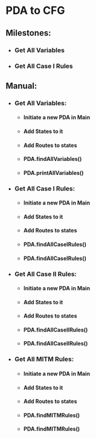 # PDA to CFG 
## Milestones: 
- ### Get All Variables 
- ### Get All Case I Rules
## Manual: 
- ### Get All Variables: 
  - #### Initiate a new PDA in Main
  - #### Add States to it
  - #### Add Routes to states
  - #### PDA.findAllVariables()
  - #### PDA.printAllVariables()
- ### Get All Case I Rules: 
  - #### Initiate a new PDA in Main
  - #### Add States to it
  - #### Add Routes to states
  - #### PDA.findAllCaseIRules()
  - #### PDA.findAllCaseIRules()
- ### Get All Case II Rules: 
  - #### Initiate a new PDA in Main
  - #### Add States to it
  - #### Add Routes to states
  - #### PDA.findAllCaseIIRules()
  - #### PDA.findAllCaseIIRules()
- ### Get All MITM Rules: 
  - #### Initiate a new PDA in Main
  - #### Add States to it
  - #### Add Routes to states
  - #### PDA.findMITMRules()
  - #### PDA.findMITMRules()
